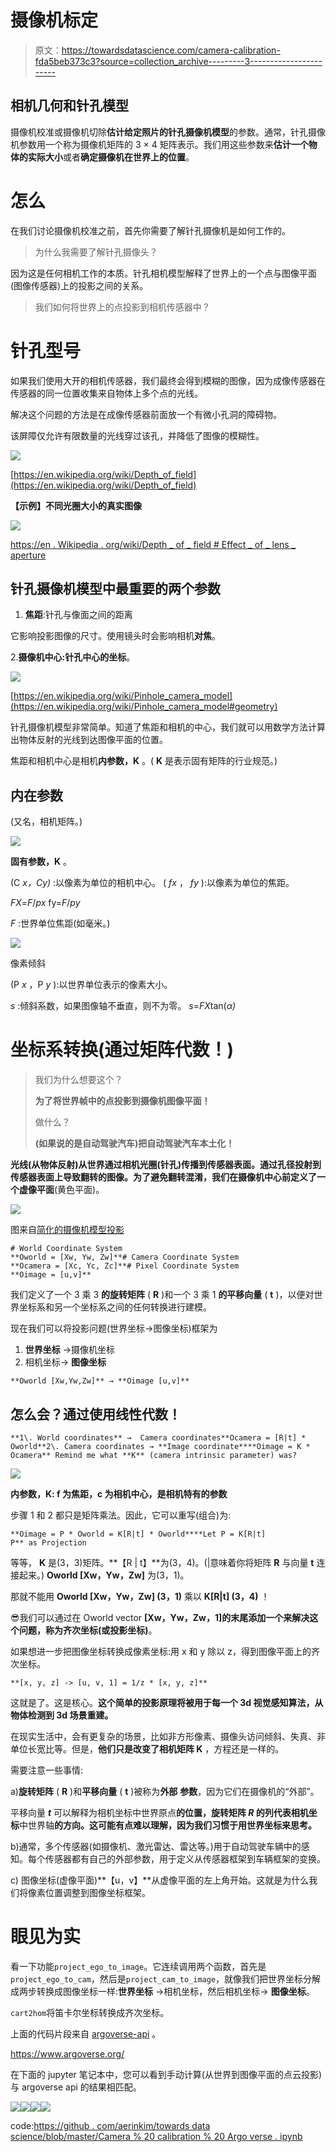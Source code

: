 # 摄像机标定

> 原文：<https://towardsdatascience.com/camera-calibration-fda5beb373c3?source=collection_archive---------3----------------------->

## 相机几何和针孔模型

摄像机校准或摄像机切除**估计给定照片的针孔摄像机模型**的参数。通常，针孔摄像机参数用一个称为摄像机矩阵的 3 × 4 矩阵表示。我们用这些参数来**估计一个物体的实际大小**或者**确定摄像机在世界上的位置**。

# 怎么

在我们讨论摄像机校准之前，首先你需要了解针孔摄像机是如何工作的。

> 为什么我需要了解针孔摄像头？

因为这是任何相机工作的本质。针孔相机模型解释了世界上的一个点与图像平面(图像传感器)上的投影之间的关系。

> 我们如何将世界上的点投影到相机传感器中？

# 针孔**型号**

如果我们使用大开的相机传感器，我们最终会得到模糊的图像，因为成像传感器在传感器的同一位置收集来自物体上多个点的光线。

解决这个问题的方法是在成像传感器前面放一个有微小孔洞的障碍物。

该屏障仅允许有限数量的光线穿过该孔，并降低了图像的模糊性。

![](img/bde599812b8de695776128b4a8bb0bb0.png)

[https://en.wikipedia.org/wiki/Depth_of_field](https://en.wikipedia.org/wiki/Depth_of_field)

**【示例】不同光圈大小的真实图像**

![](img/f2b4149ae4f87a29945f80cae879d6a1.png)

[https://en . Wikipedia . org/wiki/Depth _ of _ field # Effect _ of _ lens _ aperture](https://en.wikipedia.org/wiki/Depth_of_field#Effect_of_lens_aperture)

## **针孔摄像机模型中最重要的两个参数**

1.  **焦距**:针孔与像面之间的距离

它影响投影图像的尺寸。使用镜头时会影响相机**对焦**。

2.**摄像机中心:**针孔**中心的坐标**。

![](img/964b558699ce338b15a600e24d57811b.png)

[https://en.wikipedia.org/wiki/Pinhole_camera_model](https://en.wikipedia.org/wiki/Pinhole_camera_model#geometry)

针孔摄像机模型非常简单。知道了焦距和相机的中心，我们就可以用数学方法计算出物体反射的光线到达图像平面的位置。

焦距和相机中心是相机**内参数，K** 。( **K** 是表示固有矩阵的行业规范。)

## **内在参数**

(又名，相机矩阵。)

![](img/51c37f45bc34135b1962d8022ae88ddf.png)

**固有参数，K** 。

(C *x，Cy)* :以像素为单位的相机中心。
( *fx* ， *fy* ):以像素为单位的焦距。

*FX*=*F*/*px*
fy=*F*/*py*

*F* :世界单位焦距(如毫米。)

![](img/8bb1126e5fc6defdc0b5d3a4e0c8ae79.png)

像素倾斜

(P *x* ，P *y* ):以世界单位表示的像素大小。

*s* :倾斜系数，如果图像轴不垂直，则不为零。
*s*=*FX*tan(*α)*

# 坐标系转换(通过矩阵代数！)

> 我们为什么想要这个？
> 
> **为了将世界帧中的点投影到摄像机图像平面！**
> 
> 做什么？
> 
> **(如果说的是自动驾驶汽车)把自动驾驶汽车本土化！**

**光线(从物体反射)**从世界通过相机光圈(针孔)传播到传感器表面。通过孔径投射到传感器表面上导致翻转的图像。为了避免翻转混淆，我们在摄像机中心前定义了一个**虚像平面**(黄色平面)。

![](img/dc5b188cbda4e76eebae5f2fde420c49.png)

图来自[简化的摄像机模型投影](https://www.researchgate.net/figure/Pinhole-Camera-Model-ideal-projection-of-a-3D-object-on-a-2D-image_fig1_326518096)

```
# World Coordinate System 
**Oworld = [Xw, Yw, Zw]**# Camera Coordinate System
**Ocamera = [Xc, Yc, Zc]**# Pixel Coordinate System
**Oimage = [u,v]**
```

我们定义了一个 3 乘 3 **的旋转矩阵** ( **R** )和一个 3 乘 1 **的平移向量** ( **t** )，以便对世界坐标系和另一个坐标系之间的任何转换进行建模。

现在我们可以将投影问题(世界坐标→图像坐标)框架为

1.  **世界坐标** →摄像机坐标
2.  相机坐标→ **图像坐标**

```
**Oworld [Xw,Yw,Zw]** → **Oimage [u,v]**
```

## 怎么会？通过使用线性代数！

```
**1\. World coordinates** →  Camera coordinates**Ocamera = [R|t] * Oworld**2\. Camera coordinates → **Image coordinate****Oimage = K * Ocamera** Remind me what **K** (camera intrinsic parameter) was?
```

![](img/51c37f45bc34135b1962d8022ae88ddf.png)

**内参数，K: f 为焦距，c 为相机中心，是相机特有的参数**

步骤 1 和 2 都只是矩阵乘法。因此，它可以重写(组合)为:

```
**Oimage = P * Oworld = K[R|t] * Oworld****Let P = K[R|t]
P** as Projection
```

等等， **K** 是(3，3)矩阵。**【R | t】**为(3，4)。(|意味着你将矩阵 **R** 与向量 **t** 连接起来。) **Oworld [Xw，Yw，Zw]** 为(3，1)。

那就不能用 **Oworld [Xw，Yw，Zw] (3，1)** 乘以 **K[R|t] (3，4)** ！

😎我们可以通过在 Oworld vector **[Xw，Yw，Zw，1]的末尾添加一个来解决这个问题，称为齐次坐标(或投影坐标)**。

如果想进一步把图像坐标转换成像素坐标:用 x 和 y 除以 z，得到图像平面上的齐次坐标。

```
**[x, y, z] -> [u, v, 1] = 1/z * [x, y, z]**
```

这就是了。这是核心。**这个简单的投影原理将被用于每一个 3d 视觉感知算法，从物体检测到 3d 场景重建。**

在现实生活中，会有更复杂的场景，比如非方形像素、摄像头访问倾斜、失真、非单位长宽比等。但是，**他们只是改变了相机矩阵 K** ，方程还是一样的。

需要注意一些事情:

a)**旋转矩阵** ( **R** )和**平移向量** ( **t** )被称为**外部** **参数**，因为它们在摄像机的“外部”。

平移向量 ***t*** 可以解释为相机坐标中世界原点**的位置，旋转矩阵 ***R*** 的列代表相机坐标**中世界轴**的方向。这可能有点难以理解，因为我们习惯于用世界坐标来思考。**

b)通常，多个传感器(如摄像机、激光雷达、雷达等。)用于自动驾驶车辆中的感知。每个传感器都有自己的外部参数，用于定义从传感器框架到车辆框架的变换。

c) 图像坐标(虚像平面)**【u，v】**从虚像平面的左上角开始。这就是为什么我们将像素位置调整到图像坐标框架。

# 眼见为实

看一下功能`project_ego_to_image`。它连续调用两个函数，首先是`project_ego_to_cam`，然后是`project_cam_to_image`，就像我们把世界坐标分解成两步转换成图像坐标一样:**世界坐标** →相机坐标，然后相机坐标→ **图像坐标**。

`cart2hom`将笛卡尔坐标转换成齐次坐标。

上面的代码片段来自 [argoverse-api](https://github.com/argoai/argoverse-api) 。

<https://www.argoverse.org/>  

在下面的 jupyter 笔记本中，您可以看到手动计算(从世界到图像平面的点云投影)与 argoverse api 的结果相匹配。

![](img/8935165e6be625da9c0b7e4cb4262d60.png)![](img/72b8f836cc5ec8cb4f820acbde20ed35.png)![](img/c8036655561f393216e59d1378aaecc4.png)![](img/dd6f284f726e613920e42e69f1ac2f58.png)

code:[https://github . com/aerinkim/towards data science/blob/master/Camera % 20 calibration % 20 Argo verse . ipynb](https://github.com/aerinkim/TowardsDataScience/blob/master/Camera%20Calibration%20Argoverse.ipynb)